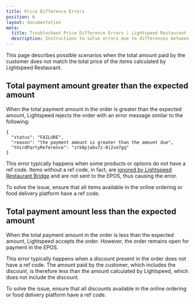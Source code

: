 ```yaml
---
title: Price Difference Errors
position: 6
layout: documentation
meta:
  title: Troubleshoot Price Difference Errors | Lightspeed Restaurant | HubRise
  description: Instructions to solve errors due to differences between the total amount paid and the total price of items in a Lightspeed order.
---
```


This page describes possible scenarios when the total amount paid by the customer does not match the total price of the items calculated by Lightspeed Restaurant.

## Total payment amount greater than the expected amount

When the total payment amount in the order is greater than the expected amount, Lightspeed rejects the order with an error message similar to the following:

```
{
  "status": "FAILURE",
  "reason": "the payment amount is greater than the amount due",
  "thirdPartyReference": "zrk8p|wbv7z-0|2ve7gq"
}
```

This error typically happens when some products or options do not have a ref code. Items without a ref code, in fact, are [ignored by Lightspeed Restaurant Bridge](/apps/lightspeed-restaurant/receiving-orders#items-and-options) and are not sent to the EPOS, thus causing the error.

To solve the issue, ensure that all items available in the online ordering or food delivery platform have a ref code.

## Total payment amount less than the expected amount

When the total payment amount in the order is less than the expected amount, Lightspeed accepts the order.
However, the order remains open for payment in the EPOS.

This error typically happens when a discount present in the order does not have a ref code.
The amount paid by the customer, which includes the discount, is therefore less than the amount calculated by Lightspeed, which does not include the discount.

To solve the issue, ensure that all discounts available in the online ordering or food delivery platform have a ref code.
